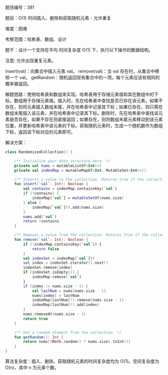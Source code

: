 题目编号：381

题目：O(1) 时间插入、删除和获取随机元素 - 允许重复

难度：困难

考察范围：哈希表、数组、设计

题干：设计一个支持在平均 时间复杂度 O(1) 下，执行以下操作的数据结构。

注意: 允许出现重复元素。

insert(val)：向集合中插入元素 val。
remove(val)：当 val 存在时，从集合中移除一个 val。
getRandom：随机返回现有集合中的一项。每个元素应该有相同的概率被返回。

解题思路：使用哈希表和数组来实现。哈希表用于存储元素值和其在数组中的下标，数组用于存储元素值。插入时，先在哈希表中查找是否已存在该元素，如果不存在，则将元素插入数组末尾，并在哈希表中记录其下标；如果已存在，则只需在数组末尾插入该元素，并在哈希表中记录其下标。删除时，先在哈希表中查找该元素是否存在，如果不存在则直接返回；如果存在，则将数组末尾元素移动到该元素位置，并更新哈希表中该元素的下标。获取随机元素时，生成一个随机数作为数组下标，返回该下标对应的元素即可。

解决方案：

```kotlin
class RandomizedCollection() {

    /** Initialize your data structure here. */
    private val nums = mutableListOf<Int>()
    private val indexMap = mutableMapOf<Int, MutableSet<Int>>()

    /** Inserts a value to the collection. Returns true if the collection did not already contain the specified element. */
    fun insert(`val`: Int): Boolean {
        val contains = indexMap.containsKey(`val`)
        if (!contains) {
            indexMap[`val`] = mutableSetOf(nums.size)
        } else {
            indexMap[`val`]!!.add(nums.size)
        }
        nums.add(`val`)
        return !contains
    }

    /** Removes a value from the collection. Returns true if the collection contained the specified element. */
    fun remove(`val`: Int): Boolean {
        if (!indexMap.containsKey(`val`)) {
            return false
        }
        val indexSet = indexMap[`val`]!!
        val index = indexSet.iterator().next()
        indexSet.remove(index)
        if (indexSet.isEmpty()) {
            indexMap.remove(`val`)
        }
        if (index != nums.size - 1) {
            val lastNum = nums[nums.size - 1]
            nums[index] = lastNum
            indexMap[lastNum]!!.remove(nums.size - 1)
            indexMap[lastNum]!!.add(index)
        }
        nums.removeAt(nums.size - 1)
        return true
    }

    /** Get a random element from the collection. */
    fun getRandom(): Int {
        return nums[(Math.random() * nums.size).toInt()]
    }
}
```

算法复杂度：插入、删除、获取随机元素的时间复杂度均为 O(1)。空间复杂度为 O(n)，其中 n 为元素个数。